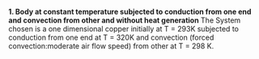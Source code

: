 **1. Body at constant temperature subjected to conduction from one end and convection from other and without heat generation**
The System chosen is a one dimensional copper initially at T = 293K subjected to conduction 
from one end at T = 320K and convection (forced convection:moderate air flow speed) from other at T = 298 K.
